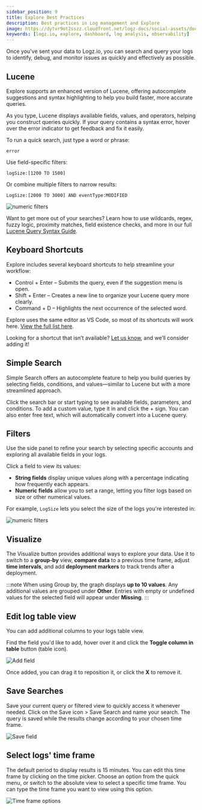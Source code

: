 ```yaml
---
sidebar_position: 9
title: Explore Best Practices
description: Best practices in Log management and Explore
image: https://dytvr9ot2sszz.cloudfront.net/logz-docs/social-assets/docs-social.jpg
keywords: [logz.io, explore, dashboard, log analysis, observability]
---
```


Once you've sent your data to Logz.io, you can search and query your logs to identify, debug, and monitor issues as quickly and effectively as possible.

## Lucene

Explore supports an enhanced version of Lucene, offering autocomplete suggestions and syntax highlighting to help you build faster, more accurate queries.

As you type, Lucene displays available fields, values, and operators, helping you construct queries quickly. If your query contains a syntax error, hover over the error indicator to get feedback and fix it easily.

To run a quick search, just type a word or phrase:

`error`

Use field-specific filters:

`logSize:[1200 TO 1500]`

Or combine multiple filters to narrow results:

`LogSize:[2000 TO 3000] AND eventType:MODIFIED`

![numeric filters](https://dytvr9ot2sszz.cloudfront.net/logz-docs/explore-dashboard/logsize-bigger-feb24.png)

Want to get more out of your searches? Learn how to use wildcards, regex, fuzzy logic, proximity matches, field existence checks, and more in our full [Lucene Query Syntax Guide](https://docs.logz.io/docs/user-guide/explore/lucene-best-practices/).

## Keyboard Shortcuts

Explore includes several keyboard shortcuts to help streamline your workflow:

* Control + Enter – Submits the query, even if the suggestion menu is open.
* Shift + Enter – Creates a new line to organize your Lucene query more clearly.
* Command + D – Highlights the next occurrence of the selected word.

Explore uses the same editor as VS Code, so most of its shortcuts will work here. [View the full list here](https://code.visualstudio.com/docs/editor/keybindings#_keyboard-shortcuts-reference).

Looking for a shortcut that isn’t available? [Let us know](mailto:help@logz.io), and we’ll consider adding it!


## Simple Search

Simple Search offers an autocomplete feature to help you build queries by selecting fields, conditions, and values—similar to Lucene but with a more streamlined approach.

Click the search bar or start typing to see available fields, parameters, and conditions. To add a custom value, type it in and click the + sign. You can also enter free text, which will automatically convert into a Lucene query.

## Filters

Use the side panel to refine your search by selecting specific accounts and exploring all available fields in your logs.

Click a field to view its values:

* **String fields** display unique values along with a percentage indicating how frequently each appears.
* **Numeric fields** allow you to set a range, letting you filter logs based on size or other numerical values.

For example, `LogSize` lets you select the size of the logs you're interested in:

![numeric filters](https://dytvr9ot2sszz.cloudfront.net/logz-docs/explore-dashboard/explore-filters-feb24.png)


## Visualize

The Visualize button provides additional ways to explore your data. Use it to switch to a **group-by** view, **compare data** to a previous time frame, adjust **time intervals**, and add **deployment markers** to track trends after a deployment.

:::note
When using Group by, the graph displays **up to 10 values**. Any additional values are grouped under **Other**.
Entries with empty or undefined values for the selected field will appear under **Missing**.
:::


## Edit log table view

You can add additional columns to your logs table view.

Find the field you'd like to add, hover over it and click the **Toggle column in table** button (table icon).

![Add field](https://dytvr9ot2sszz.cloudfront.net/logz-docs/explore-dashboard/toggle-explore-oct21.png)

Once added, you can drag it to reposition it, or click the **X** to remove it.

## Save Searches

Save your current query or filtered view to quickly access it whenever needed. Click on the Save icon > Save Search and name your search. The query is saved while the results change according to your chosen time frame. 

![Save field](https://dytvr9ot2sszz.cloudfront.net/logz-docs/explore-dashboard/saved-search/save-search-oct21.png)


## Select logs' time frame

The default period to display results is 15 minutes. You can edit this time frame by clicking on the time picker. Choose an option from the quick menu, or switch to the absolute view to select a specific time frame. You can type the time frame you want to view using this option.

![Time frame options](https://dytvr9ot2sszz.cloudfront.net/logz-docs/explore-dashboard/adjust-time-explore-feb24.png)